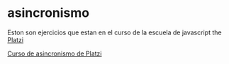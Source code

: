# asincronismo

Eston son ejercicios que estan en el curso de la escuela de javascript the [Platzi](www.platzi.com)

[Curso de asincronismo de Platzi](https://platzi.com/clases/asincronismo-js/)